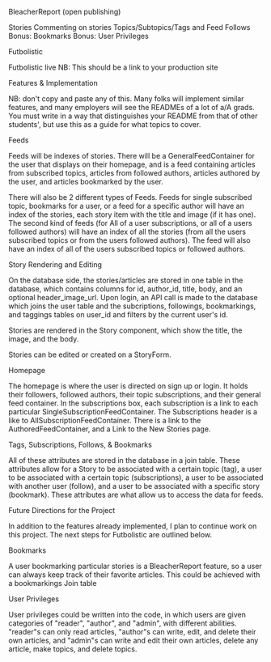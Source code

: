 BleacherReport (open publishing)

Stories
Commenting on stories
Topics/Subtopics/Tags and Feed
Follows
Bonus: Bookmarks
Bonus: User Privileges

Futbolistic

Futbolistic live NB: This should be a link to your production site

Features & Implementation

NB: don't copy and paste any of this. Many folks will implement similar features, and many employers will see the READMEs of a lot of a/A grads. You must write in a way that distinguishes your README from that of other students', but use this as a guide for what topics to cover.

Feeds

Feeds will be indexes of stories. There will be a GeneralFeedContainer for the user that displays on their homepage, and is a feed containing articles from subscribed topics, articles from followed authors, articles authored by the user, and articles bookmarked by the user.

There will also be 2 different types of Feeds. Feeds for single subscribed topic, bookmarks for a user, or a feed for a specific author will have an index of the stories, each story item with the title and image (if it has one). The second kind of feeds (for All of a user subscriptions, or all of a users followed authors) will have an index of all the stories (from all the users subscribed topics or from the users followed authors). The feed will also have an index of all of the users subscribed topics or followed authors.

Story Rendering and Editing

On the database side, the stories/articles are stored in one table in the database, which contains columns for id, author_id, title, body, and an optional header_image_url. Upon login, an API call is made to the database which joins the user table and the subcriptions, followings, bookmarkings, and taggings tables on user_id and filters by the current user's id.

Stories are rendered in the Story component, which show the title, the image, and the body.

Stories can be edited or created on a StoryForm.

Homepage

The homepage is where the user is directed on sign up or login. It holds their followers, followed authors, their topic subscriptions, and their general feed container. In the subscriptions box, each subscription is a link to each particular SingleSubscriptionFeedContainer. The Subscriptions header is a like to AllSubscriptionFeedContainer. There is a link to the AuthoredFeedContainer, and a Link to the New Stories page.


Tags, Subscriptions, Follows, & Bookmarks

All of these attributes are stored in the database in a join table. These attributes allow for a Story to be associated with a certain topic (tag), a user to be associated with a certain topic (subscriptions), a user to be associated with another user (follow), and a user to be associated with a specific story (bookmark). These attributes are what allow us to access the data for feeds.

Future Directions for the Project

In addition to the features already implemented, I plan to continue work on this project. The next steps for Futbolistic are outlined below.

Bookmarks

A user bookmarking particular stories is a BleacherReport feature, so a user can always keep track of their favorite articles. This could be achieved with a bookmarkings Join table

User Privileges

User privileges could be written into the code, in which users are given categories of "reader", "author", and "admin", with different abilities. "reader"s can only read articles, "author"s can write, edit, and delete their own articles, and "admin"s can write and edit their own articles, delete any article, make topics, and delete topics.
